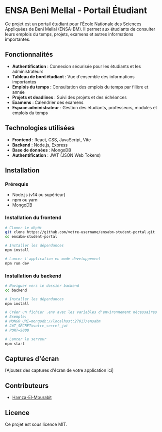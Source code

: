 # ENSA Beni Mellal - Portail Étudiant

Ce projet est un portail étudiant pour l'École Nationale des Sciences Appliquées de Beni Mellal (ENSA-BM). Il permet aux étudiants de consulter leurs emplois du temps, projets, examens et autres informations importantes.

## Fonctionnalités

- **Authentification** : Connexion sécurisée pour les étudiants et les administrateurs
- **Tableau de bord étudiant** : Vue d'ensemble des informations importantes
- **Emplois du temps** : Consultation des emplois du temps par filière et année
- **Projets et deadlines** : Suivi des projets et des échéances
- **Examens** : Calendrier des examens
- **Espace administrateur** : Gestion des étudiants, professeurs, modules et emplois du temps

## Technologies utilisées

- **Frontend** : React, CSS, JavaScript, Vite
- **Backend** : Node.js, Express
- **Base de données** : MongoDB
- **Authentification** : JWT (JSON Web Tokens)

## Installation

### Prérequis

- Node.js (v14 ou supérieur)
- npm ou yarn
- MongoDB

### Installation du frontend

```bash
# Cloner le dépôt
git clone https://github.com/votre-username/ensabm-student-portal.git
cd ensabm-student-portal

# Installer les dépendances
npm install

# Lancer l'application en mode développement
npm run dev
```

### Installation du backend

```bash
# Naviguer vers le dossier backend
cd backend

# Installer les dépendances
npm install

# Créer un fichier .env avec les variables d'environnement nécessaires
# Exemple:
# MONGO_URI=mongodb://localhost:27017/ensabm
# JWT_SECRET=votre_secret_jwt
# PORT=5000

# Lancer le serveur
npm start
```

## Captures d'écran

[Ajoutez des captures d'écran de votre application ici]

## Contributeurs

- [Hamza-El-Mourabit](https://github.com/Hamza-El-Mourabit)

## Licence

Ce projet est sous licence MIT.
